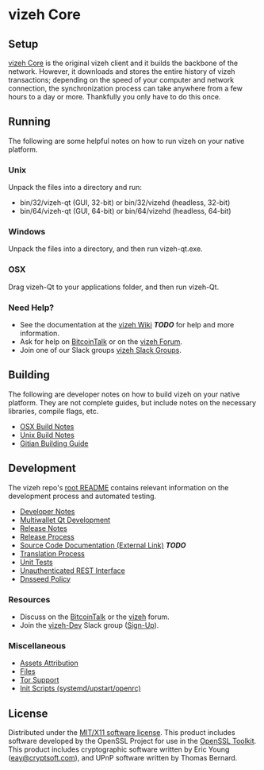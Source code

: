 vizeh Core
=====================

Setup
---------------------
[vizeh Core](http://vizeh.pw/wallet) is the original vizeh client and it builds the backbone of the network. However, it downloads and stores the entire history of vizeh transactions; depending on the speed of your computer and network connection, the synchronization process can take anywhere from a few hours to a day or more. Thankfully you only have to do this once.

Running
---------------------
The following are some helpful notes on how to run vizeh on your native platform.

### Unix

Unpack the files into a directory and run:

- bin/32/vizeh-qt (GUI, 32-bit) or bin/32/vizehd (headless, 32-bit)
- bin/64/vizeh-qt (GUI, 64-bit) or bin/64/vizehd (headless, 64-bit)

### Windows

Unpack the files into a directory, and then run vizeh-qt.exe.

### OSX

Drag vizeh-Qt to your applications folder, and then run vizeh-Qt.

### Need Help?

* See the documentation at the [vizeh Wiki](https://en.bitcoin.it/wiki/Main_Page) ***TODO***
for help and more information.
* Ask for help on [BitcoinTalk](https://bitcointalk.org/index.php?topic=1262920.0) or on the [vizeh Forum](http://forum.vizeh.pw/).
* Join one of our Slack groups [vizeh Slack Groups](https://vizeh.pw/slack-logins/).

Building
---------------------
The following are developer notes on how to build vizeh on your native platform. They are not complete guides, but include notes on the necessary libraries, compile flags, etc.

- [OSX Build Notes](build-osx.md)
- [Unix Build Notes](build-unix.md)
- [Gitian Building Guide](gitian-building.md)

Development
---------------------
The vizeh repo's [root README](https://github.com/vizeh-Project/vizeh/blob/master/README.md) contains relevant information on the development process and automated testing.

- [Developer Notes](developer-notes.md)
- [Multiwallet Qt Development](multiwallet-qt.md)
- [Release Notes](release-notes.md)
- [Release Process](release-process.md)
- [Source Code Documentation (External Link)](https://dev.visucore.com/bitcoin/doxygen/) ***TODO***
- [Translation Process](translation_process.md)
- [Unit Tests](unit-tests.md)
- [Unauthenticated REST Interface](REST-interface.md)
- [Dnsseed Policy](dnsseed-policy.md)

### Resources

* Discuss on the [BitcoinTalk](https://bitcointalk.org/index.php?topic=1262920.0) or the [vizeh](http://forum.vizeh.pw/) forum.
* Join the [vizeh-Dev](https://vizeh-dev.slack.com/) Slack group ([Sign-Up](https://vizeh-dev.herokuapp.com/)).

### Miscellaneous
- [Assets Attribution](assets-attribution.md)
- [Files](files.md)
- [Tor Support](tor.md)
- [Init Scripts (systemd/upstart/openrc)](init.md)

License
---------------------
Distributed under the [MIT/X11 software license](http://www.opensource.org/licenses/mit-license.php).
This product includes software developed by the OpenSSL Project for use in the [OpenSSL Toolkit](https://www.openssl.org/). This product includes
cryptographic software written by Eric Young ([eay@cryptsoft.com](mailto:eay@cryptsoft.com)), and UPnP software written by Thomas Bernard.
